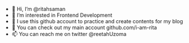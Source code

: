 - 👋 Hi, I’m @ritahsaman
- 👀 I’m interested in Frontend Development
- 🌱 I use this github account to practice and create contents for my blog
- 💞️ You can check out my main account github.com/i-am-rita 
- 📫 You can reach me on twitter @reetahUzoma

<!---
ritahsaman/ritahsaman is a ✨ special ✨ repository because its `README.md` (this file) appears on your GitHub profile.
You can click the Preview link to take a look at your changes.
--->
